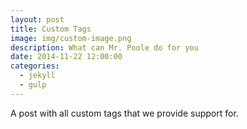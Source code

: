```yaml
---
layout: post
title: Custom Tags
image: img/custom-image.png
description: What can Mr. Poole do for you
date: 2014-11-22 12:00:00
categories:
  - jekyll
  - gulp
---
```


A post with all custom tags that we provide support for.
